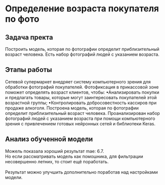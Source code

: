 # Определение возраста покупателя по фото

## Задача пректа
Построить модель, которая по фотографии определит приблизительный возраст человека. Есть набор фотографий людей с указанием возраста.	

## Этапы работы
Сетевой супермаркет внедряет систему компьютерного зрения для обработки фотографий покупателей. Фотофиксация в прикассовой зоне поможет определять возраст клиентов, чтобы:
•Анализировать покупки и предлагать товары, которые могут заинтересовать покупателей этой возрастной группы;
•Контролировать добросовестность кассиров при продаже алкоголя.
Построена модель, которая по фотографии определит приблизительный возраст человека. 
Проанализирован набор фотографий людей с указанием возраста при помощи компьютерного зрения с привлечением готовых нейронных сетей и библиотеки Keras.

## Анализ обученной модели
Можель показала хороший результат mae: 6.7.<br/>
Но если рассматривать модель как помошника, для фильтрации несовершенно летних, то стоит ещё поработать.<br/><br/>
Результат можно улучшить дополнительно поработав над настройками модели.
